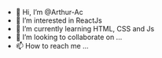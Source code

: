 - 👋 Hi, I’m @Arthur-Ac
- 👀 I’m interested in ReactJs
- 🌱 I’m currently learning HTML, CSS and Js
- 💞️ I’m looking to collaborate on ...
- 📫 How to reach me ...

